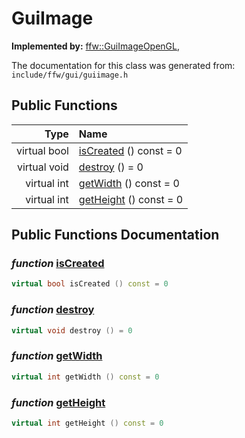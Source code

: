GuiImage
===================================


**Implemented by:** [ffw::GuiImageOpenGL](ffw_GuiImageOpenGL.html), 

The documentation for this class was generated from: `include/ffw/gui/guiimage.h`



## Public Functions

| Type | Name |
| -------: | :------- |
|  virtual bool | [isCreated](#833c84e1) () const = 0  |
|  virtual void | [destroy](#58fb2680) () = 0  |
|  virtual int | [getWidth](#fa13a690) () const = 0  |
|  virtual int | [getHeight](#d66eb7be) () const = 0  |


## Public Functions Documentation

### _function_ <a id="833c84e1" href="#833c84e1">isCreated</a>

```cpp
virtual bool isCreated () const = 0 
```



### _function_ <a id="58fb2680" href="#58fb2680">destroy</a>

```cpp
virtual void destroy () = 0 
```



### _function_ <a id="fa13a690" href="#fa13a690">getWidth</a>

```cpp
virtual int getWidth () const = 0 
```



### _function_ <a id="d66eb7be" href="#d66eb7be">getHeight</a>

```cpp
virtual int getHeight () const = 0 
```





